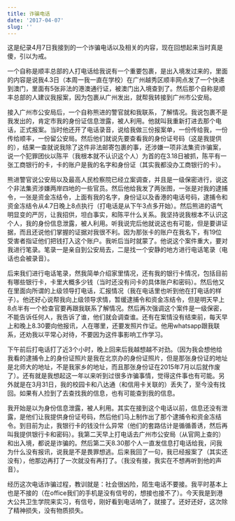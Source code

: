 ```yaml
---
title: 诈骗电话
date: '2017-04-07'
slug: ''
---
```


这是纪录4月7日我接到的一个诈骗电话以及相关的内容，现在回想起来当时真是傻，引以为戒。

一个自称是顺丰总部的人打电话给我说有一个重要包裹，是出入境发过来的，里面的内容是说我4.3日（本周一我一直在学校）在广州越秀区顺丰网点发了一个快递到澳门，里面有5张非法的港澳通行证，被澳门出入境查到了。然后那个自称是顺丰总部的人建议我报案，因为包裹从广州发出，就帮我转接到广州市公安局。

接入广州市公安局后，一个自称熊进的警官就和我联系，了解情况。我说包裹不是我发出的，肯定市我的身份证信息泄露，被人利用。他就叫我重新打进去那个电话，正式报案。当时他还开了电话录音，说给我做三份报案单，一份传给我，一份传给顺丰，一份留公安局。然后他们就说先要查看我的身份证号码（这是我提供的），结果一查就说我除了这件非法邮寄包裹的事，还涉嫌一项非法集资诈骗案，说一个犯罪团伙以陈平（我根本就不认识这个人）为首的在3.18日被抓，陈平有一张工商银行的卡，卡的账户是我的名字和身份证（其实我都没办工商银行的卡）。

熊进警官说公安局以及最高人民检察院已经立案调查，并且是一级保密进行，说这个非法集资涉嫌两岸四地的一些官员。然后他给我发了两张图，一张是对我的逮捕令，一张是资金冻结令，上面有我的名字，身份证以及香港的电话号码，逮捕令和资金冻结令从4.7日晚上8点执行（打电话是从下午3点多开始）。然后熊进的语气明显变的严厉，让我招供，坦白事实，和陈平什么关系。我坚持说我根本不认识这个人，我的身份信息泄露，被人利用。听我说完后他就说这也有可能，但是要讲证据，而且还说他们掌握的证据对我很不利。因为那张卡的账户在我名下，有19位受害者指证他们把钱打入这个账户。我听后当时就蒙了。他说这个案件重大，要对我进行笔录。笔录一是亲自到公安局去，二是找一个安静的地方进行电话笔录（电话也会被录音）。

后来我们进行电话笔录，然我简单介绍家里情况，还有我的银行卡情况，包括目前有哪些银行卡，卡里大概多少钱（当时还没有问卡的具体账户和密码）。然后他又在里面向所谓的上级领导打电话，汇报情况（我在电话里也听到他在打电话的样子）。他还好心说帮我向上级领导求情，暂缓逮捕令和资金冻结令，但是明天早上8点半有一个检查官要再跟我联系了解情况。然后再次强调这个案件是一级保密，不能告诉任何人，我告诉了谁，他们就会调查谁。还有在案情没有结束前，每天早上和晚上8.30要向他报讯，人在哪里，还要发照片作证。他用whatsapp跟我联系，还劝我以平常心对待，不要因为这件事影响工作学习。

下午前后打电话打了近3个小时，晚上回来后我越想越不对劲。（因为我会想他给我看的逮捕令上的身份证照片是我在北京办的身份证照片，但是那张身份证的地址是北师大的地址，不是我家乡的地址，而且那张身份证在2015年7月以后就作废了）。还有就是我想起这一年以来听到过很多诈骗事情，觉得这件事也有可能。另外就是在3月31日，我的校园卡和八达通（和信用卡关联的）丢失了，至今没有找回。如果有人捡到了去查找我的信息，也有可能查到我的信息。

我开始是以为身份信息泄露，被人利用。其实在接到这个电话以前，信息还没有泄露，是他们让我提供身份证号码，然后他们马上制作出了那个逮捕令和资金冻结令。到目前为止，我银行卡的钱没什么异常（他们的套路估计是循循善诱，然后再叫我提供银行卡和密码）。我第二天早上打电话去广州市公安局（从官网上查的）和出入境，都说是诈骗的。然后第二天8.30那个人一直发信息打电话给我，问我为什么没有报讯，说我是不是畏罪想逃。后来我回了一句，我已经报案了（其实还没有），他那边再打了一次就没有再打了。（我没有接，我实在不想再听到他的声音）。

经历这次电话诈骗过程，教训就是：社会很凶险，陌生电话不要接。我平时基本上也是不接的（在office我们的手机是没有信号的，想接也接不了）。今天我是到港大公共卫生学院来实习，有信号，刚好看到电话响了，就接了。还好还好，这次除了精神损失，没有物质损失。